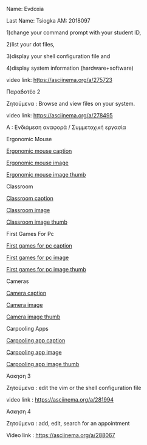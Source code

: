 Name: Evdoxia

Last Name: Tsiogka
AM: 2018097

1)change your command prompt with your student ID, 


2)list your dot files, 


3)display your shell configuration file and 


4)display system information (hardware+software)


video link: https://asciinema.org/a/275723





Παραδοτέο 2

Ζητούμενα : Browse and view files on your system. 


video link: https://asciinema.org/a/278495






Α : Ενδιάμεση αναφορά / Συμμετοχική εργασία 



Ergonomic Mouse 


[Ergonomic mouse caption](https://github.com/rmfe/gr/blob/gh-pages/_gallery/ErgonomicMouse.md)

[Ergonomic mouse image](https://github.com/rmfe/gr/blob/gh-pages/images/ergonomicmouse.jpg)

[Ergonomic mouse image thumb](https://github.com/rmfe/gr/blob/gh-pages/images/ergonomicmouse-thumb.jpg)



Classroom


[Classroom caption](https://github.com/rmfe/gr/blob/gh-pages/_gallery/classrooms.md)

[Classroom image](https://github.com/rmfe/gr/blob/gh-pages/images/classrooms.jpg)

[Classroom image thumb](https://github.com/rmfe/gr/blob/gh-pages/images/classrooms-thumb.jpg)



First Games For Pc 


[First games for pc caption](https://github.com/rmfe/gr/blob/gh-pages/_gallery/firstgamesforpc.md)

[First games for pc image](https://github.com/rmfe/gr/blob/gh-pages/images/firstgamesofpc.jpg)

[First games for pc image thumb](https://github.com/rmfe/gr/blob/gh-pages/images/firstgamesofpc-thumb.jpg)



Cameras 


[Camera caption](https://github.com/rmfe/gr/blob/gh-pages/_gallery/camera.md)

[Camera image](https://github.com/rmfe/gr/blob/gh-pages/images/camera.jpg)

[Camera image thumb](https://github.com/rmfe/gr/blob/gh-pages/images/camera-thumb.jpg)



Carpooling Apps

[Carpooling app caption](https://github.com/rmfe/gr/blob/gh-pages/_gallery/carpoolingapps.md)

[Carpooling app image](https://github.com/rmfe/gr/blob/gh-pages/images/carpooling.jpg)

[Carpooling app image thumb](https://github.com/rmfe/gr/blob/gh-pages/images/carpooling-thumb.jpg)






Άσκηση 3 


Ζητούμενα : edit the vim or the shell configuration file


video link : https://asciinema.org/a/281994






Άσκηση 4


Ζητούμενα : add, edit, search for an appointment


Video link : https://asciinema.org/a/288067


